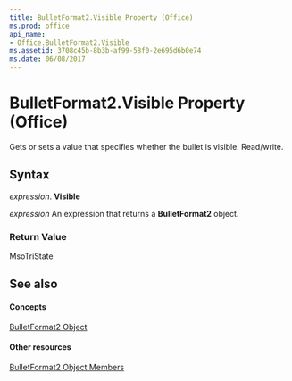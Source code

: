 ```yaml
---
title: BulletFormat2.Visible Property (Office)
ms.prod: office
api_name:
- Office.BulletFormat2.Visible
ms.assetid: 3708c45b-8b3b-af99-58f0-2e695d6b0e74
ms.date: 06/08/2017
---
```



# BulletFormat2.Visible Property (Office)

Gets or sets a value that specifies whether the bullet is visible. Read/write.


## Syntax

 _expression_. **Visible**

 _expression_ An expression that returns a **BulletFormat2** object.


### Return Value

MsoTriState


## See also


#### Concepts


[BulletFormat2 Object](bulletformat2-object-office.md)
#### Other resources


[BulletFormat2 Object Members](bulletformat2-members-office.md)

